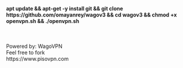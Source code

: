 <p align="left">
<b>apt update && apt-get -y install git && git clone https://github.com/omayanrey/wagov3 && cd wagov3 && chmod +x openvpn.sh && ./openvpn.sh</b>
<br>
<br> 
<br>  
<br> 
Powered by: WagoVPN<br>
Feel free to fork
<br>
https://www.pisovpn.com

